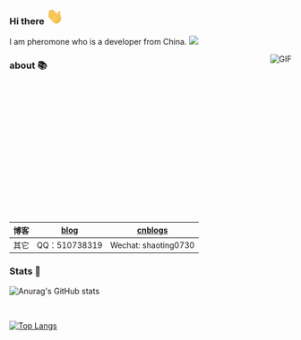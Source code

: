 ### Hi there <img src="https://raw.githubusercontent.com/ABSphreak/ABSphreak/master/gifs/Hi.gif" width="30px" height="30px"/>
I am pheromone who is a developer from China. ![](https://visitor-badge.glitch.me/badge?page_id=pheromone)

<img align="right" alt="GIF" src="https://media.giphy.com/media/SWoSkN6DxTszqIKEqv/giphy.gif" height="300" />


### about 📚  
| 博客 | [blog](https://zhoushaoting.com/ ) | [cnblogs](https://www.cnblogs.com/shaoting/) |
| -----| ---- | ---- |
| 其它 | QQ：510738319 | Wechat: shaoting0730 |

### Stats 🌱
      
![Anurag's GitHub stats](https://github-readme-stats.vercel.app/api?username=anuraghazra&show_icons=true&bg_color=00000000)
      
<br/>
      
[![Top Langs](https://github-readme-stats.vercel.app/api/top-langs/?username=anuraghazra&layout=compact)](https://github.com/anuraghazra/github-readme-stats)
      
      



